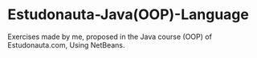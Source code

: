 # Estudonauta-Java(OOP)-Language
Exercises made by me, proposed in the Java course (OOP) of Estudonauta.com, Using NetBeans.
